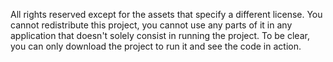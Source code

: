 All rights reserved except for the assets that specify a different license. You cannot redistribute this project, you cannot use any parts of it in any application that doesn't solely consist in running the project. To be clear, you can only download the project to run it and see the code in action.
